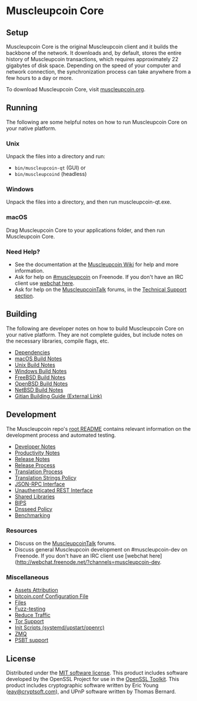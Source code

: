 Muscleupcoin Core
=============

Setup
---------------------
Muscleupcoin Core is the original Muscleupcoin client and it builds the backbone of the network. It downloads and, by default, stores the entire history of Muscleupcoin transactions, which requires approximately 22 gigabytes of disk space. Depending on the speed of your computer and network connection, the synchronization process can take anywhere from a few hours to a day or more.

To download Muscleupcoin Core, visit [muscleupcoin.org](https://muscleupcoin.org/).

Running
---------------------
The following are some helpful notes on how to run Muscleupcoin Core on your native platform.

### Unix

Unpack the files into a directory and run:

- `bin/muscleupcoin-qt` (GUI) or
- `bin/muscleupcoind` (headless)

### Windows

Unpack the files into a directory, and then run muscleupcoin-qt.exe.

### macOS

Drag Muscleupcoin Core to your applications folder, and then run Muscleupcoin Core.

### Need Help?

* See the documentation at the [Muscleupcoin Wiki](https://muscleupcoin.info/)
for help and more information.
* Ask for help on [#muscleupcoin](http://webchat.freenode.net?channels=muscleupcoin) on Freenode. If you don't have an IRC client use [webchat here](http://webchat.freenode.net?channels=muscleupcoin).
* Ask for help on the [MuscleupcoinTalk](https://muscleupcointalk.io/) forums, in the [Technical Support section](https://muscleupcointalk.io/c/technical-support).

Building
---------------------
The following are developer notes on how to build Muscleupcoin Core on your native platform. They are not complete guides, but include notes on the necessary libraries, compile flags, etc.

- [Dependencies](dependencies.md)
- [macOS Build Notes](build-osx.md)
- [Unix Build Notes](build-unix.md)
- [Windows Build Notes](build-windows.md)
- [FreeBSD Build Notes](build-freebsd.md)
- [OpenBSD Build Notes](build-openbsd.md)
- [NetBSD Build Notes](build-netbsd.md)
- [Gitian Building Guide (External Link)](https://github.com/bitcoin-core/docs/blob/master/gitian-building.md)

Development
---------------------
The Muscleupcoin repo's [root README](/README.md) contains relevant information on the development process and automated testing.

- [Developer Notes](developer-notes.md)
- [Productivity Notes](productivity.md)
- [Release Notes](release-notes.md)
- [Release Process](release-process.md)
- [Translation Process](translation_process.md)
- [Translation Strings Policy](translation_strings_policy.md)
- [JSON-RPC Interface](JSON-RPC-interface.md)
- [Unauthenticated REST Interface](REST-interface.md)
- [Shared Libraries](shared-libraries.md)
- [BIPS](bips.md)
- [Dnsseed Policy](dnsseed-policy.md)
- [Benchmarking](benchmarking.md)

### Resources
* Discuss on the [MuscleupcoinTalk](https://muscleupcointalk.io/) forums.
* Discuss general Muscleupcoin development on #muscleupcoin-dev on Freenode. If you don't have an IRC client use [webchat here](http://webchat.freenode.net/?channels=muscleupcoin-dev.

### Miscellaneous
- [Assets Attribution](assets-attribution.md)
- [bitcoin.conf Configuration File](bitcoin-conf.md)
- [Files](files.md)
- [Fuzz-testing](fuzzing.md)
- [Reduce Traffic](reduce-traffic.md)
- [Tor Support](tor.md)
- [Init Scripts (systemd/upstart/openrc)](init.md)
- [ZMQ](zmq.md)
- [PSBT support](psbt.md)

License
---------------------
Distributed under the [MIT software license](/COPYING).
This product includes software developed by the OpenSSL Project for use in the [OpenSSL Toolkit](https://www.openssl.org/). This product includes
cryptographic software written by Eric Young ([eay@cryptsoft.com](mailto:eay@cryptsoft.com)), and UPnP software written by Thomas Bernard.
